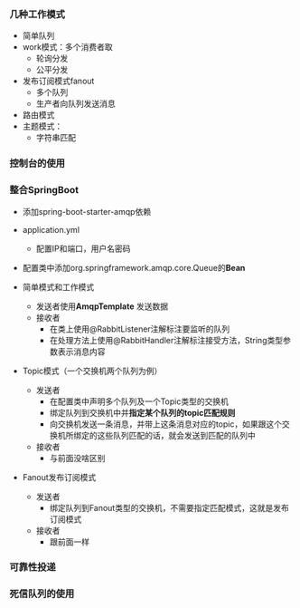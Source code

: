 ### 几种工作模式

- 简单队列
- work模式：多个消费者取
  - 轮询分发
  - 公平分发
- 发布订阅模式fanout
  - 多个队列
  - 生产者向队列发送消息
- 路由模式
- 主题模式：
  - 字符串匹配



### 控制台的使用



### 整合SpringBoot

- 添加spring-boot-starter-amqp依赖

- application.yml
  - 配置IP和端口，用户名密码
- 配置类中添加org.springframework.amqp.core.Queue的**Bean**
- 简单模式和工作模式
  - 发送者使用**AmqpTemplate** 发送数据
  - 接收者
    - 在类上使用@RabbitListener注解标注要监听的队列
    - 在处理方法上使用@RabbitHandler注解标注接受方法，String类型参数表示消息内容



- Topic模式（一个交换机两个队列为例）
  - 发送者
    - 在配置类中声明多个队列及一个Topic类型的交换机
    - 绑定队列到交换机中并**指定某个队列的topic匹配规则**
    - 向交换机发送一条消息，并带上这条消息对应的topic，如果跟这个交换机所绑定的这些队列匹配的话，就会发送到匹配的队列中
  - 接收者
    - 与前面没啥区别



- Fanout发布订阅模式
  - 发送者
    - 绑定队列到Fanout类型的交换机，不需要指定匹配模式，这就是发布订阅模式
  - 接收者
    - 跟前面一样



### 可靠性投递



### 死信队列的使用